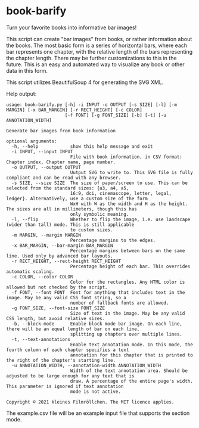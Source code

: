 # book-barify
Turn your favorite books into informative bar images!

This script can create "bar images" from books, or rather information about the books. The most basic form is a series of horizontal bars, where each bar represents one chapter, with the relative length of the bars representing the chapter length. There may be further customizations to this in the future. This is an easy and automated way to visualize any book or other data in this form.

This script utilizes BeautifulSoup 4 for generating the SVG XML.

Help output:
```
usage: book-barify.py [-h] -i INPUT -o OUTPUT [-s SIZE] [-l] [-m MARGIN] [-x BAR_MARGIN] [-r RECT_HEIGHT] [-c COLOR]
                      [-f FONT] [-g FONT_SIZE] [-b] [-t] [-u ANNOTATION_WIDTH]

Generate bar images from book information

optional arguments:
  -h, --help            show this help message and exit
  -i INPUT, --input INPUT
                        File with book information, in CSV format: Chapter index, Chapter name, page number.
  -o OUTPUT, --output OUTPUT
                        Uutput SVG to write to. This SVG file is fully compliant and can be read with any browser.
  -s SIZE, --size SIZE  The size of paper/screen to use. This can be selected from the standard sizes: {a3, a4, a5,
                        16:9, dci, cinemascope, letter, legal, ledger}. Alternatively, use a custom size of the form
                        WxH with W as the width and H as the height. The sizes are all in millimeters, though this has
                        only symbolic meaning.
  -l, --flip            Whether to flip the image, i.e. use landscape (wider than tall) mode. This is still applicable
                        to custom sizes.
  -m MARGIN, --margin MARGIN
                        Percentage margins to the edges.
  -x BAR_MARGIN, --bar-margin BAR_MARGIN
                        Percentage margins between bars on the same line. Used only by advanced bar layouts.
  -r RECT_HEIGHT, --rect-height RECT_HEIGHT
                        Percentage height of each bar. This overrides automatic scaling.
  -c COLOR, --color COLOR
                        Color for the rectangles. Any HTML color is allowed but not checked by the script.
  -f FONT, --font FONT  Font for anything that includes text in the image. May be any valid CSS font string, so a
                        number of fallback fonts are allowed.
  -g FONT_SIZE, --font-size FONT_SIZE
                        Size of text in the image. May be any valid CSS length, but avoid relative sizes.
  -b, --block-mode      Enable block mode bar image. On each line, there will be an equal length of bar on each line,
                        splitting up chapters over multiple lines.
  -t, --text-annotations
                        Enable text annotation mode. In this mode, the fourth column of each chapter specifies a text
                        annotation for this chapter that is printed to the right of the chapter's starting line.
  -u ANNOTATION_WIDTH, --annotation-width ANNOTATION_WIDTH
                        Width of the text annotation area. Should be adjusted to be large enough for any text that is
                        draw. A percentage of the entire page's width. This parameter is ignored if text annotation
                        mode is not active.

Copyright © 2021 kleines Filmröllchen. The MIT licence applies.
```

The example.csv file will be an example input file that supports the section mode.
